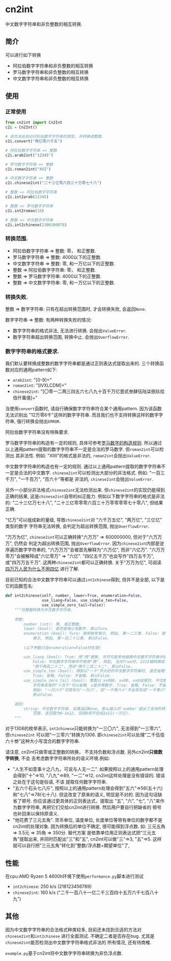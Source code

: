 # cn2int

中文数字字符串和非负整数的相互转换.

## 简介

可以进行如下转换

- 阿拉伯数字字符串和非负整数的相互转换
- 罗马数字字符串和非负整数的相互转换
- 中文数字字符串和非负整数的相互转换

## 使用

### 正常使用

```python
from cn2int import Cn2Int
c2i = Cn2Int()

# 该方法会自动识别出数字字符串的类型, 并转换成整数.
c2i.convert("两亿零六千五")

# 阿拉伯数字字符串 => 整数
c2i.arab2int("12345")

# 罗马数字字符串 => 整数
c2i.roman2int("XVI")

# 中文数字字符串 => 整数
c2i.chinese2int("二十三亿零六百三十万零七十八")

# 整数 => 阿拉伯数字字符串
c2i.int2arab(12345)

# 整数 => 罗马数字字符串
c2i.int2roman(16)

# 整数 => 中文数字字符串
c2i.int2chinese(2306300078)
```

### 转换范围. 

- 阿拉伯数字字符串 => 整数: 零， 和正整数.
- 罗马数字字符串 => 整数: 4000以下的正整数.
- 中文数字字符串 => 整数: 零, 和一万亿以下的正整数.
- 整数 => 阿拉伯数字字符串: 零， 和正整数.
- 整数 => 罗马数字字符串: 4000以下的正整数.
- 整数 => 中文数字字符串: 零, 和一万亿以下的正整数.

### 转换失败.

整数 => 数字字符串: 只有在超出转换范围时, 才会转换失败, 会返回`None`.

数字字符串 => 整数: 有两种转换失败的情况:

- 数字字符串的格式非法, 无法进行转换. 会抛出`ValueError`.
- 数字字符串超出转换范围, 转换中止. 会抛出`OverflowError`.

### 数字字符串的**格式要求**.

我们默认要转换成整数的数字字符串都是通过正则表达式提取出来的. 三个转换函数对应的通用pattern如下:

- `arab2int`: "[0-9]+"
- `roman2int`: "[IVXLCDM]+"
- `chinese2int`: "[〇零一二两三四五六七八九十百千万亿壹贰叁肆伍陆柒捌玖拾佰仟萬億]+"

当使用`convert`函数时, 请自行确保数字字符串符合某个通用pattern. 因为该函数无法识别出
"12万零6千"这样的数字字符串. 而且我们也不支持转换这样的数字字符串, 强行转换会抛出`ERROR`.

阿拉伯数字字符串没有特殊要求.

罗马数字字符串的构造有一定的规则, 具体可参考[罗马数字的构造规则](https://zhuanlan.zhihu.com/p/32305410).
所以通过以上通用pattern提取的数字字符串不一定是合法的罗马数字. 但`roman2int`可以检测出
其非法性. 例如: "XIIII"的格式是非法的, `roman2int`会抛出`ValueError`.

中文数字字符串的构造也有一定的规则. 通过以上通用pattern提取的数字字符串不一定是合法的中文数字.
`chinese2int`可以检测出大部分的非法格式. 例如: "一百三千万", "一千百万", "百六十"等都是
非法的, `chinese2int`会抛出`ValueError`.

另外一小部分非法格式`chinese2int`无法检测出来. 但`chinese2int`的实现仍能得到正确的结果,
这是`chinese2int`自带的纠正能力. 例如以下数字字符串的格式是非法的: "二十三亿万七十八",
"二十三亿零零零六百三十万零零零零七十零八", 但结果正确.

"亿万"可以组成新的量级, 导致`chinese2int`对 "六千万五亿", "两万亿", "三亿亿" 类型的数字
字符串无法转换, 会判定为超出转换范围, 抛出`OverflowError`.

"万万为亿", `chinese2int`可以正确转换"六万万" => 600000000, 但对于"六万万万", 仍然会
判定为超出转换范围, 抛出`OverflowError`. 因为`chinese2int`内部是逆序遍历数字字符串的,
"六万万万"会被首先解释为"六万亿", 而非"六亿万". "六万万零万"会被解释成"六亿零万" => "六亿".
"四亿五千万"也会写作"四万五千万", 或"四万万五千万". 这两种`chinese2int`都可以正确转换.
关于"万万为亿", 可阅读[四万万人民为什么不用四亿](https://www.zhihu.com/question/29731973)
进行了解.

目前已知的合法中文数字字符串可以通过`int2chinese`得到, 但并不是全部, 以下是它的函数签名:

```python
def int2chinese(self, number, lower=True, enumeration=False,
                use_liang=False, use_simple_ten=False,
                use_simple_zero_tail=False):
    """将整数转换为中文数字字符串.
    
    参数:
        number (int): 零, 或正整数.
        lower (bool): 是否使用小写数字. 默认Ture.
        enumeration (bool): Ture: 使用枚举表示, 例如, 第一二三章. False: 使用传统
            表示, 例如, 第一百二十三章. 默认False.
        
        (以下参数只在enumeration=False时生效)

        use_liang (bool): True: 用"两"替换, 并尽可能多地替换中文数字字符串中的"二".
            False: 中文数字字符串中不使用"两". 例如, 当为True时, 2222被转换成
            "两千两百二十二", 而非"两千二百二十二". 默认False.
        use_simple_ten (bool): 得到以"一十"开头的的中文数字字符串时, 是否省略"一".
            True: 省略, False: 不省略. 默认False.
        use_simple_zero_tail (bool): 整数以 xx000, xx00, xx0结尾时, 中文数字
            字符串末尾的"十百千"可以省略. x是非零数字. True: 省略, False: 不省略.
            例如: "一万六千"可简写为"一万六", 但"一千零六十"不会简写成"一千零六".
            默认False.

    返回:
        string: 中文数字字符串. 如果返回None, 那么输入的`number`超出了支持的转换
            范围. 该范围为0-1e12, 包括0但不包括1e12(一万亿).
    """
```

对于1306的枚举表示, `int2chinese`只能转换为"一三〇六", 无法得到"一三零六", 但`chinese2int`
可以把"一三零六"转换为1306. 即`chinese2int`可以处理"二千伍佰六十叁"这种大小写混合的数字字符串.

请注意, cn2int只做零或正整数的转换， 不支持负数和浮点数. 另外cn2int**只做数字转换**, 不会
去考虑数字字符串所处的语义环境.例如: 

- "人生不如意事十之八九，可说与人无一二". 如果按照以上的通用pattern处理会得到"十"=>10,
"八九"=>89, "一二"=>12, cn2int这样处理是没有错误的. 错误之处在于这句是俗语, 不该
提取任何数字字符串.
- "五六个石头七八斤", 按照以上的通用pattern处理会得到"五六"=>56(五十六)和"七八"=>78(七十八).
但这改变了原来的语义, 明显是不对的. 因为这句话缺省了顿号. 你应该通过更具体的正则表达式，提取出
"五", "六", "七", "八"来作为数字字符串, 再把它们交给cn2int进行转换. 然后用户要自行把缺省的
顿号也补回来以保持原语义.
- "他花费了三元五角". 货币单位, 温度单位, 长度单位等带有单位的数字都不是cn2int的处理对象.
因为转换后的单位不确定, 很可能得到浮点数. 如: 三元五角 => 3.5元 => 35角 => 350分. 替代方案
是依靠单位用正则表达式把"三元五角"提取出来, 并同时匹配出"三"和"五", cn2int可以做"三"=>3,
"五"=>5. 这样就可以自行把"三元五角"转化到"整数/浮点数+期望单位"了,

## 性能

在cpu:AMD Ryzen 5 4600h环境下使用`performance.py`脚本进行测试

- `int2chinese`: 250 k/s (218123456789)
- `chinese2int`: 160 k/s ("二千一百八十一亿二千三百四十五万六千七百八十九")

## 其他

因为中文数字字符串的合法格式种类较多, 目前还未找到合适的方法对`chinese2int`和`int2chinese`
进行全面测试. 不确定二者是否存在bug. 尤其是`chinese2int`能否检测出中文数字字符串格式非法的
所有情况, 还有待商榷.

`example.py`基于cn2int将中文数字字符串转换为非负浮点数.
